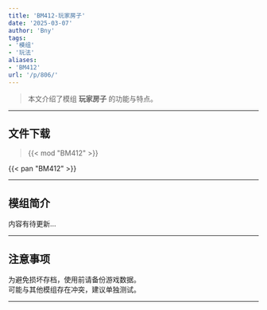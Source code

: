 ```yaml
---
title: 'BM412-玩家房子'
date: '2025-03-07'
author: 'Bny'
tags:
- '模组'
- '玩法'
aliases:
- 'BM412'
url: '/p/806/'
---
```


> 本文介绍了模组 **玩家房子** 的功能与特点。

---

## 文件下载  

> {{< mod "BM412" >}}  

{{< pan "BM412" >}}  

---

## 模组简介

>  
内容有待更新...  

---

## 注意事项

>  
为避免损坏存档，使用前请备份游戏数据。  
可能与其他模组存在冲突，建议单独测试。  

---

